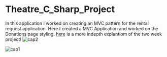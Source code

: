 # Theatre_C_Sharp_Project
In this application I worked on creating an MVC pattern for the rental request application.
Here I created a MVC Application and worked on the Donations page styling.
[here](https://github.com/cindy123jl/LiveProjectReadme) is a more indepth explantiom of the two week project!
![cap2](https://user-images.githubusercontent.com/74997705/123323667-afb14c00-d4ea-11eb-84fc-33e97a93f511.PNG)

![cap1](https://user-images.githubusercontent.com/74997705/123323126-f6527680-d4e9-11eb-9cc7-6cec6613dfaa.PNG)
